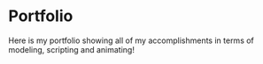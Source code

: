 # Portfolio
Here is my portfolio showing all of my accomplishments in terms of modeling, scripting and animating!
